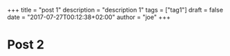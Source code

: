 +++
title = "post 1"
description = "description 1"
tags = ["tag1"]
draft = false
date = "2017-07-27T00:12:38+02:00"
author = "joe"
+++

# Post 2
